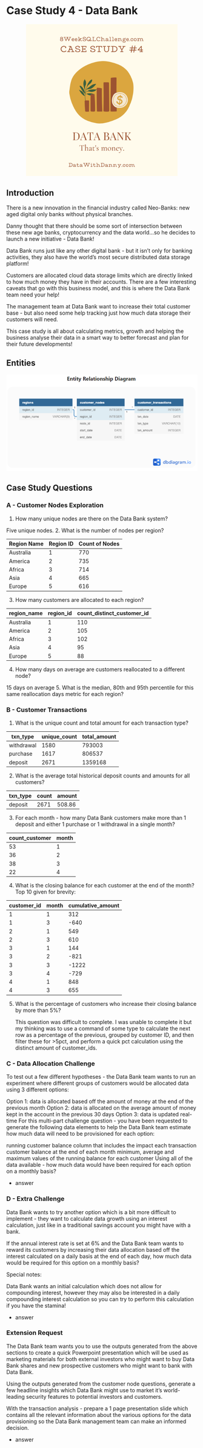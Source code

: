 # Case Study 4 - Data Bank
<div align="center">
<img src ="https://github.com/lion-star-gold/8-week-SQL-challenge/blob/main/Case%20Study%204%20-%20Data%20Bank/4_main_image.png" width="400">
</div>

## Introduction
There is a new innovation in the financial industry called Neo-Banks: new aged digital only banks without physical branches.

Danny thought that there should be some sort of intersection between these new age banks, cryptocurrency and the data world…so he decides to launch a new initiative - Data Bank!

Data Bank runs just like any other digital bank - but it isn’t only for banking activities, they also have the world’s most secure distributed data storage platform!

Customers are allocated cloud data storage limits which are directly linked to how much money they have in their accounts. There are a few interesting caveats that go with this business model, and this is where the Data Bank team need your help!

The management team at Data Bank want to increase their total customer base - but also need some help tracking just how much data storage their customers will need.

This case study is all about calculating metrics, growth and helping the business analyse their data in a smart way to better forecast and plan for their future developments!

## Entities
<img src = "https://github.com/lion-star-gold/8-week-SQL-challenge/blob/main/Case%20Study%204%20-%20Data%20Bank/ERD.PNG">

## Case Study Questions
### A - Customer Nodes Exploration
1. How many unique nodes are there on the Data Bank system?
   
Five unique nodes.
2. What is the number of nodes per region?
   
| Region Name | Region ID | Count of Nodes |
|-------------|-----------|----------------|
| Australia   | 1         | 770            |
| America     | 2         | 735            |
| Africa      | 3         | 714            |
| Asia        | 4         | 665            |
| Europe      | 5         | 616            |

3. How many customers are allocated to each region? 

|region_name|	region_id|	count_distinct_customer_id|
|-----------|----------|----------------------------|
|Australia|	1	|110|
|America|	2	|105|
|Africa|	3	|102|
|Asia|	4	|95|
|Europe|	5|	88|
4. How many days on average are customers reallocated to a different node?

15 days on average
5. What is the median, 80th and 95th percentile for this same reallocation days metric for each region?

### B - Customer Transactions
1. What is the unique count and total amount for each transaction type?

| txn_type   | unique_count | total_amount |
|------------|--------------|--------------|
| withdrawal | 1580         | 793003       |
| purchase   | 1617         | 806537       |
| deposit    | 2671         | 1359168      |
2. What is the average total historical deposit counts and amounts for all customers?

| txn_type   | count | amount |
|------------|-------|--------|
| deposit    | 2671  | 508.86 |
3. For each month - how many Data Bank customers make more than 1 deposit and either 1 purchase or 1 withdrawal in a single month?
 
| count_customer | month |
|----------------|-------|
| 53             | 1     |
| 36             | 2     |
| 38             | 3     |
| 22             | 4     |
4. What is the closing balance for each customer at the end of the month?
Top 10 given for brevity:

| customer_id | month | cumulative_amount |
|-------------|-------|-------------------|
| 1           | 1     | 312               |
| 1           | 3     | -640              |
| 2           | 1     | 549               |
| 2           | 3     | 610               |
| 3           | 1     | 144               |
| 3           | 2     | -821              |
| 3           | 3     | -1222             |
| 3           | 4     | -729              |
| 4           | 1     | 848               |
| 4           | 3     | 655               |
5. What is the percentage of customers who increase their closing balance by more than 5%?

   This question was difficult to complete. I was unable to complete it but my thinking was to use a command of some type to calculate the next row as a percentage of the previous, grouped by customer ID, and then filter these for >5pct, and perform a quick pct calculation using the distinct amount of customer_ids.
### C - Data Allocation Challenge
To test out a few different hypotheses - the Data Bank team wants to run an experiment where different groups of customers would be allocated data using 3 different options:

Option 1: data is allocated based off the amount of money at the end of the previous month
Option 2: data is allocated on the average amount of money kept in the account in the previous 30 days
Option 3: data is updated real-time
For this multi-part challenge question - you have been requested to generate the following data elements to help the Data Bank team estimate how much data will need to be provisioned for each option:

running customer balance column that includes the impact each transaction
customer balance at the end of each month
minimum, average and maximum values of the running balance for each customer
Using all of the data available - how much data would have been required for each option on a monthly basis?
* answer

### D - Extra Challenge
Data Bank wants to try another option which is a bit more difficult to implement - they want to calculate data growth using an interest calculation, just like in a traditional savings account you might have with a bank.

If the annual interest rate is set at 6% and the Data Bank team wants to reward its customers by increasing their data allocation based off the interest calculated on a daily basis at the end of each day, how much data would be required for this option on a monthly basis?

Special notes:

Data Bank wants an initial calculation which does not allow for compounding interest, however they may also be interested in a daily compounding interest calculation so you can try to perform this calculation if you have the stamina!
* answer
### Extension Request
The Data Bank team wants you to use the outputs generated from the above sections to create a quick Powerpoint presentation which will be used as marketing materials for both external investors who might want to buy Data Bank shares and new prospective customers who might want to bank with Data Bank.

Using the outputs generated from the customer node questions, generate a few headline insights which Data Bank might use to market it’s world-leading security features to potential investors and customers.

With the transaction analysis - prepare a 1 page presentation slide which contains all the relevant information about the various options for the data provisioning so the Data Bank management team can make an informed decision.
* answer
